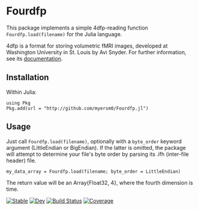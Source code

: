 # Fourdfp

This package implements a simple 4dfp-reading function `Fourdfp.load(filename)` for the Julia language.

4dfp is a format for storing volumetric fMRI images, developed at Washington University in St. Louis by Avi Snyder. For further information, see its [documentation](https://4dfp.readthedocs.io/en/latest/format.html).

## Installation
Within Julia:
```
using Pkg
Pkg.add(url = "http://github.com/myersm0/Fourdfp.jl")
```

## Usage
Just call `Fourdfp.load(filename)`, optionally with a `byte_order` keyword argument (LittleEndian or BigEndian). If the latter is omitted, the package will attempt to determine your file's byte order by parsing its .ifh (inter-file header) file.
```
my_data_array = Fourdfp.load(filename; byte_order = LittleEndian)
```
The return value will be an Array{Float32, 4}, where the fourth dimension is time.

[![Stable](https://img.shields.io/badge/docs-stable-blue.svg)](https://myersm0.github.io/Fourdfp.jl/stable/)
[![Dev](https://img.shields.io/badge/docs-dev-blue.svg)](https://myersm0.github.io/Fourdfp.jl/dev/)
[![Build Status](https://github.com/myersm0/Cifti.jl/actions/workflows/CI.yml/badge.svg?branch=main)](https://github.com/myersm0/Fourdfp.jl/actions/workflows/CI.yml?query=branch%3Amain)
[![Coverage](https://codecov.io/gh/myersm0/Cifti.jl/branch/main/graph/badge.svg)](https://codecov.io/gh/myersm0/Fourdfp.jl)
